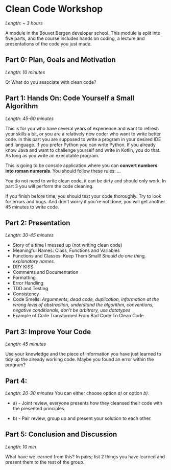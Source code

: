 # Clean Code Workshop
*Length: ~ 3 hours*

A module in the Bouvet Bergen developer school. This module is split into five parts, and the course includes hands on coding, a lecture and presentations of the code you just made.

## Part 0: Plan, Goals and Motivation
*Length: 10 minutes*

Q: What do you associate with clean code?

## Part 1: Hands On: Code Yourself a Small Algorithm
*Length: 45-60 minutes*

This is for you who have several years of experience and want to refresh your skills a bit, or you are a relatively new coder who want to write better code.
In this part you are supposed to write a program in your desired IDE and language. If you prefer Python you can write Python. If you already know Java and 
want to challenge yourself and write in Kotlin, you do that. As long as you write an executable program. 

This is going to be console application where you can **convert numbers into roman numerals**.
You should follow these rules: ...

You do not need to write clean code, it can be dirty and should only work. In part 3 you will perform the code cleaning.
 
If you finish before time, you should test your code thoroughly. Try to look for errors and bugs. And don't worry if you're not done, you will get another 45 minutes to write code. 

## Part 2: Presentation
*Length: 30-45 minutes* 

- Story of a time I messed up (not writing clean code)
- Meaningful Names: Class, Functions and Variables
- Functions and Classes: Keep Them Small! *Should do one thing, explanatory names.*
- DRY KISS
- Comments and Documentation
- Formatting
- Error Handling
- TDD and Testing
- Consistency
- Code Smells: *Argumnents, dead code, duplication, information at the wrong level of abstraction, understand the algorithm, conventions, negative conditionals, don't be arbitrary, use datatypes*
- Example of Code Transformed From Bad Code To Clean Code

## Part 3: Improve Your Code
*Length: 45 minutes* 

Use your knowledge and the piece of information you have just learned to tidy up the already working code. Maybe you found an error within the program?

## Part 4:
*Length: 20-30 minutes*
You can either choose option *a)* or option *b)*.

- a) -  Joint review, everyone presents how they cleansed their code with the presented principles.

- b) - Pair review, group up and present your solution to each other.

## Part 5: Conclusion and Discussion
*Length: 10 min*

What have we learned from this? In pairs; list 2 things you have learned and present them to the rest of the group.
